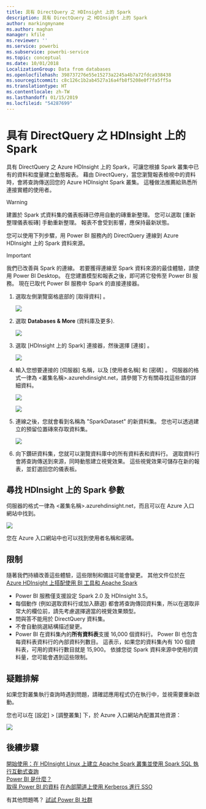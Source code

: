 ```yaml
---
title: 具有 DirectQuery 之 HDInsight 上的 Spark
description: 具有 DirectQuery 之 HDInsight 上的 Spark
author: markingmyname
ms.author: maghan
manager: kfile
ms.reviewer: ''
ms.service: powerbi
ms.subservice: powerbi-service
ms.topic: conceptual
ms.date: 10/01/2018
LocalizationGroup: Data from databases
ms.openlocfilehash: 398737276e55e15273a2245a4b7a72fdca938438
ms.sourcegitcommit: c8c126c1b2ab4527a16a4fb8f5208e0f7fa5ff5a
ms.translationtype: HT
ms.contentlocale: zh-TW
ms.lasthandoff: 01/15/2019
ms.locfileid: "54287699"
---
```

# <a name="spark-on-hdinsight-with-directquery"></a>具有 DirectQuery 之 HDInsight 上的 Spark

具有 DirectQuery 之 Azure HDInsight 上的 Spark，可讓您根據 Spark 叢集中已有的資料和度量建立動態報表。 藉由 DirectQuery，當您瀏覽報表檢視中的資料時，會將查詢傳送回您的 Azure HDInsight Spark 叢集。 這種做法推薦給熟悉所連接實體的使用者。

> [!WARNING]
> 建置於 Spark 式資料集的儀表板磚已停用自動的磚重新整理。 您可以選取 [重新整理儀表板磚] 手動重新整理。 報表不會受到影響，應保持最新狀態。 

您可以使用下列步驟，用 Power BI 服務內的 DirectQuery 連線到 Azure HDInsight 上的 Spark 資料來源。

> [!Important]
> 我們已改善與 Spark 的連線。  若要獲得連線至 Spark 資料來源的最佳體驗，請使用 Power BI Desktop。  在您建置模型和報表之後，即可將它發佈至 Power BI 服務。  現在已取代 Power BI 服務中 Spark 的直接連接器。

1. 選取左側瀏覽窗格底部的 [取得資料]  。

     ![](media/spark-on-hdinsight-with-direct-connect/spark-getdata.png)
2. 選取 **Databases & More** (資料庫及更多).

     ![](media/spark-on-hdinsight-with-direct-connect/spark-getdata-databases.png)
3. 選取 [HDInsight 上的 Spark]  連接器，然後選擇 [連接] 。

     ![](media/spark-on-hdinsight-with-direct-connect/spark-getdata-databases-connect.png)
4. 輸入您想要連接的 [伺服器]  名稱，以及 [使用者名稱]  和 [密碼] 。 伺服器的格式一律為 \<叢集名稱\>.azurehdinsight.net，請參閱下方有關尋找這些值的詳細資料。

     ![](media/spark-on-hdinsight-with-direct-connect/spark-server-name.png)

     ![](media/spark-on-hdinsight-with-direct-connect/spark-username.png)
5. 連線之後，您就會看到名稱為 "SparkDataset" 的新資料集。 您也可以透過建立的預留位置磚來存取資料集。

     ![](media/spark-on-hdinsight-with-direct-connect/spark-dataset.png)
6. 向下鑽研資料集，您就可以瀏覽資料庫中的所有資料表和資料行。 選取資料行會將查詢傳送到來源，同時動態建立視覺效果。 這些視覺效果可儲存在新的報表，並釘選回您的儀表板。

## <a name="finding-your-spark-on-hdinsight-parameters"></a>尋找 HDInsight 上的 Spark 參數

伺服器的格式一律為 \<叢集名稱\>.azurehdinsight.net，而且可以在 Azure 入口網站中找到。

![](media/spark-on-hdinsight-with-direct-connect/spark-server-name-parameter.png)

您在 Azure 入口網站中也可以找到使用者名稱和密碼。

## <a name="limitations"></a>限制

隨著我們持續改善這些體驗，這些限制和備註可能會變更。 其他文件位於[在 Azure HDInsight 上搭配使用 BI 工具和 Apache Spark](/azure/hdinsight/spark/apache-spark-use-bi-tools/)

* Power BI 服務僅支援設定 Spark 2.0 及 HDInsight 3.5。
* 每個動作 (例如選取資料行或加入篩選) 都會將查詢傳回資料集，所以在選取非常大的欄位前，請先考慮選擇適當的視覺效果類型。
* 問與答不能用於 DirectQuery 資料集。
* 不會自動挑選結構描述變更。
* Power BI 在資料集內的**所有資料表**支援 16,000 個資料行。 Power BI 也包含每資料表資料行的內部資料列數目。 這表示，如果您的資料集內有 100 個資料表，可用的資料行數目就是 15,900。 依據您從 Spark 資料來源中使用的資料量，您可能會遇到這些限制。

## <a name="troubleshooting"></a>疑難排解

如果您對叢集執行查詢時遇到問題，請確認應用程式仍在執行中，並視需要重新啟動。

您也可以在 [設定] > [調整叢集] 下，於 Azure 入口網站內配置其他資源：

![](media/spark-on-hdinsight-with-direct-connect/spark-scale.png)

## <a name="next-steps"></a>後續步驟

[開始使用：在 HDInsight Linux 上建立 Apache Spark 叢集並使用 Spark SQL 執行互動式查詢](/azure/hdinsight/spark/apache-spark-jupyter-spark-sql/)  
[Power BI 是什麼？](power-bi-overview.md)  
[取得 Power BI 的資料](service-get-data.md)
[在內部閘道上使用 Kerberos 進行 SSO](service-gateway-sso-kerberos.md)

有其他問題嗎？ [試試 Power BI 社群](http://community.powerbi.com/)